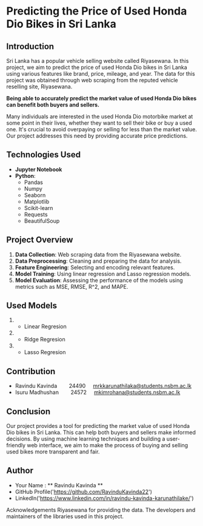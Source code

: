 # Predicting the Price of Used Honda Dio Bikes in Sri Lanka

## Introduction

Sri Lanka has a popular vehicle selling website called Riyasewana. In this project, we aim to predict the price of used Honda Dio bikes in Sri Lanka using various features like brand, price, mileage, and year. The data for this project was obtained through web scraping from the reputed vehicle reselling site, Riyasewana.

**Being able to accurately predict the market value of used Honda Dio bikes can benefit both buyers and sellers.**

Many individuals are interested in the used Honda Dio motorbike market at some point in their lives, whether they want to sell their bike or buy a used one. It's crucial to avoid overpaying or selling for less than the market value. Our project addresses this need by providing accurate price predictions.

## Technologies Used

- **Jupyter Notebook**
- **Python**:
  - Pandas
  - Numpy
  - Seaborn
  - Matplotlib
  - Scikit-learn
  - Requests
  - BeautifulSoup

## Project Overview

1. **Data Collection**: Web scraping data from the Riyasewana website.
2. **Data Preprocessing**: Cleaning and preparing the data for analysis.
3. **Feature Engineering**: Selecting and encoding relevant features.
4. **Model Training**: Using linear regression and Lasso regression models.
5. **Model Evaluation**: Assessing the performance of the models using metrics such as MSE, RMSE, R^2, and MAPE.


## Used Models

1. * Linear Regresion
2. * Ridge Regresion
3. * Lasso Regresion

## Contribution
* Ravindu Kavinda &nbsp;&nbsp;&nbsp;&nbsp;&nbsp;&nbsp; 24490 &nbsp;&nbsp;&nbsp; mrkkarunathilaka@students.nsbm.ac.lk 
* Isuru Madhushan &nbsp;&nbsp;&nbsp;&nbsp;&nbsp;&nbsp; 24572 &nbsp;&nbsp;&nbsp; mkimrohana@students.nsbm.ac.lk


## Conclusion

Our project provides a tool for predicting the market value of used Honda Dio bikes in Sri Lanka. This can help both buyers and sellers make informed decisions. By using machine learning techniques and building a user-friendly web interface, we aim to make the process of buying and selling used bikes more transparent and fair.

## Author
* Your Name : ** Ravindu Kavinda **
* GitHub Profile('https://github.com/RavinduKavinda22')
* LinkedIn('https://www.linkedin.com/in/ravindu-kavinda-karunathilake/')

Acknowledgements
Riyasewana for providing the data.
The developers and maintainers of the libraries used in this project.



